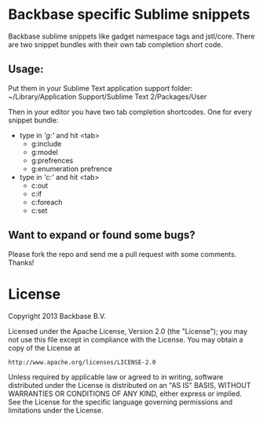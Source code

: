 Backbase specific Sublime snippets
==================================
Backbase sublime snippets like gadget namespace tags and jstl/core.
There are two snippet bundles with their own tab completion short code.

Usage:
------
Put them in your Sublime Text application support folder:
~/Library/Application Support/Sublime Text 2/Packages/User

Then in your editor you have two tab completion shortcodes. One for every snippet bundle:

- type in *'g:'* and hit &lt;tab&gt;
    - g:include
    - g:model
    - g:prefrences
    - g:enumeration prefrence
- type in *'c:'* and hit &lt;tab&gt;
    - c:out
    - c:if
    - c:foreach
    - c:set

Want to expand or found some bugs?
----------------------------------
Please fork the repo and send me a pull request with some comments.
Thanks!

License
=======
Copyright 2013 Backbase B.V.

Licensed under the Apache License, Version 2.0 (the "License");
you may not use this file except in compliance with the License.
You may obtain a copy of the License at

    http://www.apache.org/licenses/LICENSE-2.0

Unless required by applicable law or agreed to in writing, software
distributed under the License is distributed on an "AS IS" BASIS,
WITHOUT WARRANTIES OR CONDITIONS OF ANY KIND, either express or implied.
See the License for the specific language governing permissions and
limitations under the License.
